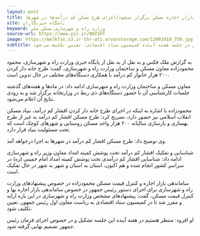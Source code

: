 ```yaml
---
layout: post
title: جلسه بررسی ساماندهی بازار اجاره مسکن برگزار می‌شود/اجرای طرح مسکن کم درآمدها در شهرها
site: باشگاه خبرنگاران
keyword: وزارت راه و شهرسازی,مسکن ملی
source-url: https://www.yjc.ir/00V1hf
image: https://melkfax.s3.ir-thr-at1.arvanstorage.com/12091010_759.jpg
subtitle: محمودزاده گفت: ساماندهی بازار اجاره بها و کنترل قیمت مسکن در جلسه هفته آینده کمیسیون ستاد اقتصادی، تعیین تکلیف می شود.
---
```

به گزارش ملک فکس و به نقل از به نقل از پایگاه خبری وزارت راه و شهرسازی، محمود محمودزاده معاون مسکن و ساختمان وزارت راه و شهرسازی، گفت: طرح خانه دار کردن ۲۰۰ هزار خانوار کم درآمد با همکاری دستگاه‌های مختلف در حال تدوین است.

معاون مسکن و ساختمان وزارت راه و شهرسازی ادامه داد: در ماه‌ها و هفته‌های گذشته جلسات کارشناسی آن با حضور دستگاه‌های ذی ربط در وزارتخانه برگزار شد و به زودی نتایج آن اعلام می‌شود.

محمودزاده با اشاره به اینکه در اجرای طرح خانه دار کردن اقشار کم درآمد، بنیاد مسکن انقلاب اسلامی نیز حضور دارد، تصریح کرد: طرح مسکن اقشار کم درآمد به غیر از طرح بهسازی و بازسازی سالیانه ۲۰۰ هزار واحد مسکن روستایی و شهر‌های کوچک است که تحت مسئولیت بنیاد قرار دارد.

وی توضیح داد: طرح مسکن اقشار کم درآمد در شهر‌ها به اجرا درخواهد آمد.

شناسایی و تفکیک اقشار کم درآمد تحت پوشش کمیته امداد
معاون وزیر راه و شهرسازی ادامه داد: شناسایی اقشار کم درآمدی تحت پوشش کمیته امداد امام خمینی (ره) در سراسر کشور انجام شده و هم اکنون، استان به استان و شهر به شهر در حال تفکیک است.

 ساماندهی بازار اجاره و کنترل قیمت مسکن
محمودزاده در خصوص پیشنهاد‌های وزارت راه و شهرسازی برای اجرای دستور رئیس جمهور در خصوص ساماندهی بازار اجاره بها و کنترل قیمت مسکن، گفت: پیشنهاد‌های مشخص وزارت راه و شهرسازی در این باره ارایه و مقرر شد تا در کمیسیون ستاد اقتصادی به ریاست معاون اول رئیس جمهور، تعیین تکلیف شود.

او افزود: منتظر هستیم در هفته آینده این جلسه تشکیل و در خصوص اجرای فرمان رئیس جمهور تصمیم نهایی گرفته شود.